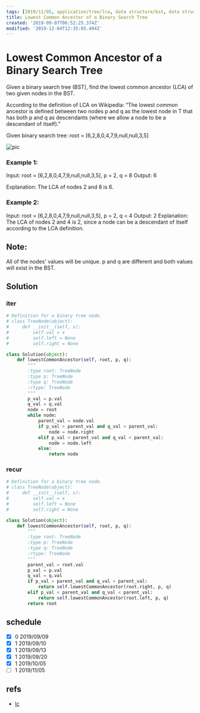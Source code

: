```yaml
---
tags: [2019/11/05, application/tree/lca, data structure/bst, data structure/tree, leetcode/235, method/recursion]
title: Lowest Common Ancestor of a Binary Search Tree
created: '2019-09-07T06:52:25.374Z'
modified: '2019-12-04T12:35:05.494Z'
---
```


# Lowest Common Ancestor of a Binary Search Tree

Given a binary search tree (BST), find the lowest common ancestor (LCA) of two given nodes in the BST.

According to the definition of LCA on Wikipedia: “The lowest common ancestor is defined between two nodes p and q as the lowest node in T that has both p and q as descendants (where we allow a node to be a descendant of itself).”

Given binary search tree:  root = [6,2,8,0,4,7,9,null,null,3,5]


 ![pic](https://assets.leetcode.com/uploads/2018/12/14/binarysearchtree_improved.png)

### Example 1:

Input: root = [6,2,8,0,4,7,9,null,null,3,5], p = 2, q = 8
Output: 6

Explanation: The LCA of nodes 2 and 8 is 6.

### Example 2:

Input: root = [6,2,8,0,4,7,9,null,null,3,5], p = 2, q = 4
Output: 2
Explanation: The LCA of nodes 2 and 4 is 2, since a node can be a descendant of itself according to the LCA definition.


## Note:

All of the nodes' values will be unique.
p and q are different and both values will exist in the BST.

## Solution

### iter

```python
# Definition for a binary tree node.
# class TreeNode(object):
#     def __init__(self, x):
#         self.val = x
#         self.left = None
#         self.right = None

class Solution(object):
    def lowestCommonAncestor(self, root, p, q):
        """
        :type root: TreeNode
        :type p: TreeNode
        :type q: TreeNode
        :rtype: TreeNode
        """
        p_val = p.val
        q_val = q.val
        node = root
        while node:
            parent_val = node.val
            if p_val > parent_val and q_val > parent_val:
                node = node.right
            elif p_val < parent_val and q_val < parent_val:
                node = node.left
            else:
                return node
```

### recur

```python
# Definition for a binary tree node.
# class TreeNode(object):
#     def __init__(self, x):
#         self.val = x
#         self.left = None
#         self.right = None

class Solution(object):
    def lowestCommonAncestor(self, root, p, q):
        """
        :type root: TreeNode
        :type p: TreeNode
        :type q: TreeNode
        :rtype: TreeNode
        """
        parent_val = root.val
        p_val = p.val
        q_val = q.val
        if p_val > parent_val and q_val > parent_val:
            return self.lowestCommonAncestor(root.right, p, q)
        elif p_val < parent_val and q_val < parent_val:
            return self.lowestCommonAncestor(root.left, p, q)
        return root
```

## schedule

* [x] 0 2019/09/09
* [x] 1 2019/09/10
* [x] 1 2019/09/13
* [x] 1 2019/09/20
* [x] 1 2019/10/05
* [ ] 1 2019/11/05

## refs

* [lc](https://leetcode.com/problems/lowest-common-ancestor-of-a-binary-search-tree/)

